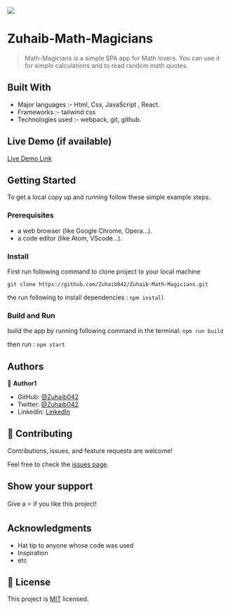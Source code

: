![](https://img.shields.io/badge/Microverse-blueviolet)

# Zuhaib-Math-Magicians

> Math-Magicians is a simple SPA app for Math lovers. You can use it for simple calculations and to read random math quotes.

## Built With

- Major languages :-
  Html, Css, JavaScript , React.
- Frameworks :-
  tailwind css
- Technologies used :-
  webpack, git, github.

## Live Demo (if available)

[Live Demo Link]()

## Getting Started

To get a local copy up and running follow these simple example steps.

### Prerequisites

- a web browser (like Google Chrome, Opera...).
- a code editor (like Atom, VScode...).

### Install
First run following command to clone project to your local machine

`git clone https://github.com/Zuhaib042/Zuhaib-Math-Magicians.git`

the run following to install dependencies : `npm install`

### Build and Run

build the app by running following command in the terminal: `npm run build`

then run : `npm start`

## Authors

👤 **Author1**

- GitHub: [@Zuhaib042](https://github.com/Zuhaib042)
- Twitter: [@Zuhaib042](https://twitter.com/Zuhaib042)
- LinkedIn: [LinkedIn](https://linkedin.com/in/linkedinhandle)

## 🤝 Contributing

Contributions, issues, and feature requests are welcome!

Feel free to check the [issues page](../../issues/).

## Show your support

Give a ⭐️ if you like this project!

## Acknowledgments

- Hat tip to anyone whose code was used
- Inspiration
- etc

## 📝 License

This project is [MIT](./LICENSE) licensed.
